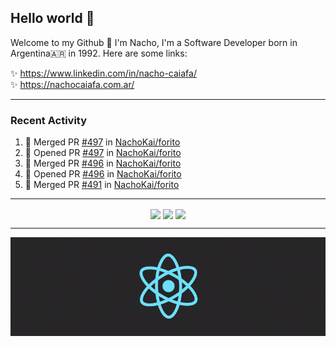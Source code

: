 ## Hello world 👋  
Welcome to my Github 🧙‍ I'm Nacho, I'm a Software Developer born in Argentina🇦🇷 in 1992. Here are some links:  
  
✨ https://www.linkedin.com/in/nacho-caiafa/  
✨ https://nachocaiafa.com.ar/  

---

### Recent Activity

<!--START_SECTION:activity-->
1. 🎉 Merged PR [#497](https://github.com/NachoKai/forito/pull/497) in [NachoKai/forito](https://github.com/NachoKai/forito)
2. 💪 Opened PR [#497](https://github.com/NachoKai/forito/pull/497) in [NachoKai/forito](https://github.com/NachoKai/forito)
3. 🎉 Merged PR [#496](https://github.com/NachoKai/forito/pull/496) in [NachoKai/forito](https://github.com/NachoKai/forito)
4. 💪 Opened PR [#496](https://github.com/NachoKai/forito/pull/496) in [NachoKai/forito](https://github.com/NachoKai/forito)
5. 🎉 Merged PR [#491](https://github.com/NachoKai/forito/pull/491) in [NachoKai/forito](https://github.com/NachoKai/forito)
<!--END_SECTION:activity-->

---

<p align="center">
    <img align='center' src="https://github-readme-stats.vercel.app/api?username=NachoKai&theme=react&hide_border=true&include_all_commits=false&count_private=true" />
    <img align="center" src="https://github-readme-stats.vercel.app/api/top-langs?username=NachoKai&langs_count=10&show_icons=true&locale=en&layout=compact&theme=react&hide_border=true" />
    <img align='center' src="https://github-readme-streak-stats.herokuapp.com/?user=NachoKai&theme=react&hide_border=true" />
</p>

---

<p align="center">
    <img align='center' src='https://raw.githubusercontent.com/NachoKai/NachoKai/master/x3x5w638kkixi9s3h3vw.gif' >
</p>
